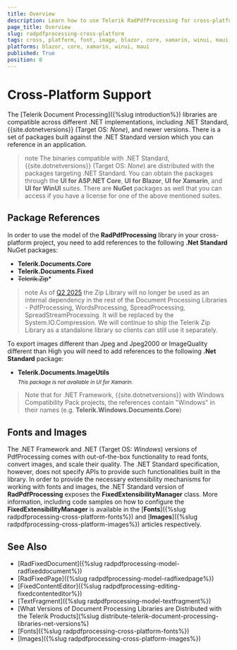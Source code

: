 ```yaml
---
title: Overview
description: Learn how to use Telerik RadPdfProcessing for cross-platform PDF generation, editing, and digital signing in .NET applications.
page_title: Overview
slug: radpdfprocessing-cross-platform
tags: cross, platform, font, image, blazor, core, xamarin, winui, maui, net, standard, linux, ios 
platforms: blazor, core, xamarin, winui, maui
published: True
position: 0
---
```


# Cross-Platform Support

The [Telerik Document Processing]({%slug introduction%}) libraries are compatible across different .NET implementations, including .NET Standard, {{site.dotnetversions}} (Target OS: *None*), and newer versions. There is a set of packages built against the .NET Standard version which you can reference in an application.

>note The binaries compatible with .NET Standard, {{site.dotnetversions}} (Target OS: *None*) are distributed with the packages targeting .NET Standard. You can obtain the packages through the **UI for ASP.NET Core**, **UI for Blazor**, **UI for Xamarin**, and **UI for WinUI** suites. There are **NuGet** packages as well that you can access if you have a license for one of the above mentioned suites.

## Package References

In order to use the model of the **RadPdfProcessing** library in your cross-platform project, you need to add references to the following **.Net Standard** NuGet packages:

* **Telerik.Documents.Core**
* **Telerik.Documents.Fixed**
* ~~Telerik.Zip~~*

>note As of [Q2 2025](https://www.telerik.com/support/whats-new/telerik-document-processing/release-history/progress-telerik-document-processing-2025-2-520-changelog) the Zip Library will no longer be used as an internal dependency in the rest of the Document Processing Libraries - PdfProcessing, WordsProcessing, SpreadProcessing, SpreadStreamProcessing. It will be replaced by the System.IO.Compression. We will continue to ship the Telerik Zip Library as a standalone library so clients can still use it separately.

To export images different than Jpeg and Jpeg2000 or ImageQuality different than High you will need to add references to the following **.Net Standard** package:

* **Telerik.Documents.ImageUtils**
<br><sub>_This package is not available in UI for Xamarin._</sub>

> Note that for .NET Framework, {{site.dotnetversions}} with Windows Compatibility Pack projects, the references contain "Windows" in their names (e.g. **Telerik.Windows.Documents.Core**)

## Fonts and Images

The .NET Framework and .NET (Target OS: *Windows*) versions of PdfProcessing comes with out-of-the-box functionality to read fonts, convert images, and scale their quality. The .NET Standard specification, however, does not specify APIs to provide such functionalities built in the library.
In order to provide the necessary extensibility mechanisms for working with fonts and images, the .NET Standard version of **RadPdfProcessing** exposes the **FixedExtensibilityManager** class. 
More information, including code samples on how to configure the **FixedExtensibilityManager** is available in the [**Fonts**]({%slug radpdfprocessing-cross-platform-fonts%}) and [**Images**]({%slug radpdfprocessing-cross-platform-images%}) articles respectively.

## See Also

 * [RadFixedDocument]({%slug radpdfprocessing-model-radfixeddocument%})
 * [RadFixedPage]({%slug radpdfprocessing-model-radfixedpage%})
 * [FixedContentEditor]({%slug radpdfprocessing-editing-fixedcontenteditor%})
 * [TextFragment]({%slug radpdfprocessing-model-textfragment%})
 * [What Versions of Document Processing Libraries are Distributed with the Telerik Products](%slug distribute-telerik-document-processing-libraries-net-versions%)
 * [Fonts]({%slug radpdfprocessing-cross-platform-fonts%})
 * [Images]({%slug radpdfprocessing-cross-platform-images%})




